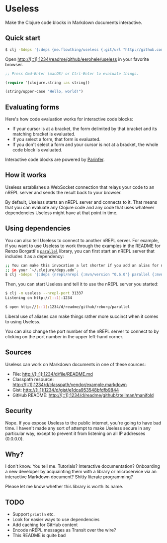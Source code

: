 Useless
=======

Make the Clojure code blocks in Markdown documents interactive.

## Quick start

```bash
$ clj -Sdeps '{:deps {me.flowthing/useless {:git/url "http://github.com/eerohele/useless" :sha "43f8d6ae4685441d37b3dae52162b83a1b85574e"}}}' -m useless.cli
```

Open [http://[::1]:1234/readme/github/eerohele/useless](http://[::1]:1234/readme/github/eerohele/useless) in your favorite browser.

```clojure
;; Press Cmd-Enter (macOS) or Ctrl-Enter to evaluate things.

(require '[clojure.string :as string])

(string/upper-case "Hello, world!")
```

## Evaluating forms

Here's how code evaluation works for interactive code blocks:

- If your cursor is at a bracket, the form delimited by that bracket and its
matching bracket is evaluated.
- If you select a form, that form is evaluated.
- If you don't select a form and your cursor is not at a bracket, the whole code
block is evaluated.

Interactive code blocks are powered by [Parinfer](https://shaunlebron.github.io/parinfer/).

## How it works

Useless establishes a WebSocket connection that relays your code to an nREPL
server and sends the result back to your browser.

By default, Useless starts an nREPL server and connects to it. That means that
you can evaluate any Clojure code and any code that uses whatever dependencies
Useless might have at that point in time.

## Using dependencies

You can also tell Useless to connect to another nREPL server. For example, if
you want to use Useless to work through the examples in the README for Renzo
Borgatti's [`parallel`](https://github.com/reborg/parallel) library, you can
first start an nREPL server that includes it as a dependency:

```bash
;; You can make this invocation a lot shorter if you add an alias for nREPL
;; in your `~/.clojure/deps.edn`.
$ clj -Sdeps '{:deps {nrepl/nrepl {:mvn/version "0.6.0"} parallel {:mvn/version "0.10"}}}' -m nrepl.cmdline --port 31337
```

Then, you can start Useless and tell it to use the nREPL server you started:

```bash
$ clj -m useless --nrepl-port 31337
Listening on http://[::1]:1234

$ open http://[::1]:1234/d/readme/github/reborg/parallel
```

Liberal use of aliases can make things rather more succinct when it comes to
using Useless.

You can also change the port number of the nREPL server to connect to by
clicking on the port number in the upper left-hand corner.

## Sources

Useless can work on Markdown documents in one of these sources:

- File: [http://[::1]:1234/d/file/README.md](http://[::1]:1234/d/file/README.md)
- Classpath resource: [http://[::1]:1234/d/classpath/vendor/example.markdown](http://[::1]:1234/d/classpath/vendor/example.markdown)
- Gist: [http://[::1]:1234/d/gist/e1dca953548bfdfb9844](http://[::1]:1234/d/gist/e1dca953548bfdfb9844)
- GitHub README: [http://[::1]:1234/d/readme/github/ztellman/manifold](http://[::1]:1234/d/readme/github/ztellman/manifold)

## Security

Nope. If you expose Useless to the public internet, you're going to have bad
time. I haven't made any sort of attempt to make Useless secure in any
particular way, except to prevent it from listening on all IP addresses
(0.0.0.0).

## Why?

I don't know. You tell me. Tutorials? Interactive documentation? Onboarding a
new developer by acquainting them with a library or microservice via an
interactive Markdown document? Shitty literate programming?

Please let me know whether this library is worth its name.

## TODO

- Support `println` etc.
- Look for easier ways to use dependencies
- Add caching for GitHub content
- Encode nREPL messages as Transit over the wire?
- This README is quite bad
